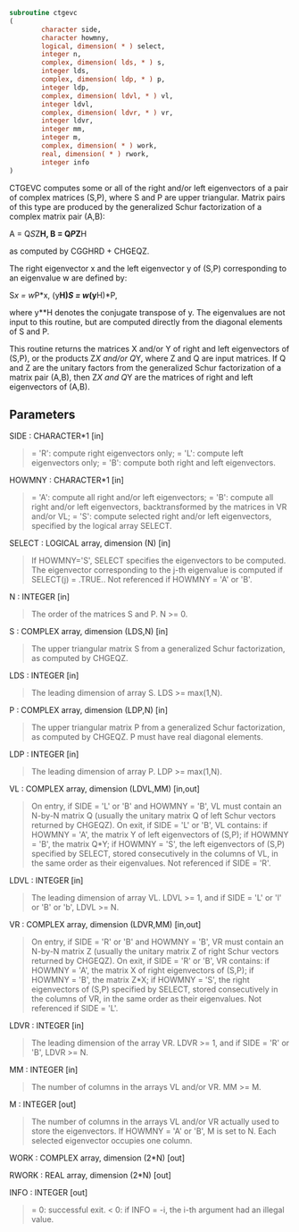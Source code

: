 ```fortran
subroutine ctgevc
(
        character side,
        character howmny,
        logical, dimension( * ) select,
        integer n,
        complex, dimension( lds, * ) s,
        integer lds,
        complex, dimension( ldp, * ) p,
        integer ldp,
        complex, dimension( ldvl, * ) vl,
        integer ldvl,
        complex, dimension( ldvr, * ) vr,
        integer ldvr,
        integer mm,
        integer m,
        complex, dimension( * ) work,
        real, dimension( * ) rwork,
        integer info
)
```

CTGEVC computes some or all of the right and/or left eigenvectors of
a pair of complex matrices (S,P), where S and P are upper triangular.
Matrix pairs of this type are produced by the generalized Schur
factorization of a complex matrix pair (A,B):

A = Q*S*Z**H,  B = Q*P*Z**H

as computed by CGGHRD + CHGEQZ.

The right eigenvector x and the left eigenvector y of (S,P)
corresponding to an eigenvalue w are defined by:

S*x = w*P*x,  (y**H)*S = w*(y**H)*P,

where y**H denotes the conjugate transpose of y.
The eigenvalues are not input to this routine, but are computed
directly from the diagonal elements of S and P.

This routine returns the matrices X and/or Y of right and left
eigenvectors of (S,P), or the products Z*X and/or Q*Y,
where Z and Q are input matrices.
If Q and Z are the unitary factors from the generalized Schur
factorization of a matrix pair (A,B), then Z*X and Q*Y
are the matrices of right and left eigenvectors of (A,B).

## Parameters
SIDE : CHARACTER*1 [in]
> = 'R': compute right eigenvectors only;
> = 'L': compute left eigenvectors only;
> = 'B': compute both right and left eigenvectors.

HOWMNY : CHARACTER*1 [in]
> = 'A': compute all right and/or left eigenvectors;
> = 'B': compute all right and/or left eigenvectors,
> backtransformed by the matrices in VR and/or VL;
> = 'S': compute selected right and/or left eigenvectors,
> specified by the logical array SELECT.

SELECT : LOGICAL array, dimension (N) [in]
> If HOWMNY='S', SELECT specifies the eigenvectors to be
> computed.  The eigenvector corresponding to the j-th
> eigenvalue is computed if SELECT(j) = .TRUE..
> Not referenced if HOWMNY = 'A' or 'B'.

N : INTEGER [in]
> The order of the matrices S and P.  N >= 0.

S : COMPLEX array, dimension (LDS,N) [in]
> The upper triangular matrix S from a generalized Schur
> factorization, as computed by CHGEQZ.

LDS : INTEGER [in]
> The leading dimension of array S.  LDS >= max(1,N).

P : COMPLEX array, dimension (LDP,N) [in]
> The upper triangular matrix P from a generalized Schur
> factorization, as computed by CHGEQZ.  P must have real
> diagonal elements.

LDP : INTEGER [in]
> The leading dimension of array P.  LDP >= max(1,N).

VL : COMPLEX array, dimension (LDVL,MM) [in,out]
> On entry, if SIDE = 'L' or 'B' and HOWMNY = 'B', VL must
> contain an N-by-N matrix Q (usually the unitary matrix Q
> of left Schur vectors returned by CHGEQZ).
> On exit, if SIDE = 'L' or 'B', VL contains:
> if HOWMNY = 'A', the matrix Y of left eigenvectors of (S,P);
> if HOWMNY = 'B', the matrix Q*Y;
> if HOWMNY = 'S', the left eigenvectors of (S,P) specified by
> SELECT, stored consecutively in the columns of
> VL, in the same order as their eigenvalues.
> Not referenced if SIDE = 'R'.

LDVL : INTEGER [in]
> The leading dimension of array VL.  LDVL >= 1, and if
> SIDE = 'L' or 'l' or 'B' or 'b', LDVL >= N.

VR : COMPLEX array, dimension (LDVR,MM) [in,out]
> On entry, if SIDE = 'R' or 'B' and HOWMNY = 'B', VR must
> contain an N-by-N matrix Z (usually the unitary matrix Z
> of right Schur vectors returned by CHGEQZ).
> On exit, if SIDE = 'R' or 'B', VR contains:
> if HOWMNY = 'A', the matrix X of right eigenvectors of (S,P);
> if HOWMNY = 'B', the matrix Z*X;
> if HOWMNY = 'S', the right eigenvectors of (S,P) specified by
> SELECT, stored consecutively in the columns of
> VR, in the same order as their eigenvalues.
> Not referenced if SIDE = 'L'.

LDVR : INTEGER [in]
> The leading dimension of the array VR.  LDVR >= 1, and if
> SIDE = 'R' or 'B', LDVR >= N.

MM : INTEGER [in]
> The number of columns in the arrays VL and/or VR. MM >= M.

M : INTEGER [out]
> The number of columns in the arrays VL and/or VR actually
> used to store the eigenvectors.  If HOWMNY = 'A' or 'B', M
> is set to N.  Each selected eigenvector occupies one column.

WORK : COMPLEX array, dimension (2*N) [out]

RWORK : REAL array, dimension (2*N) [out]

INFO : INTEGER [out]
> = 0:  successful exit.
> < 0:  if INFO = -i, the i-th argument had an illegal value.
